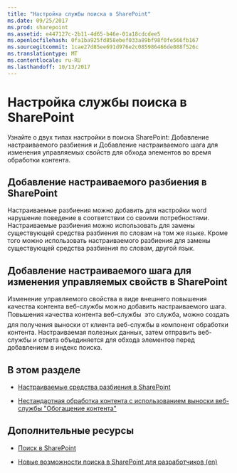 ```yaml
---
title: "Настройка службы поиска в SharePoint"
ms.date: 09/25/2017
ms.prod: sharepoint
ms.assetid: e447127c-2b11-4d65-b46e-01a18cdcdee5
ms.openlocfilehash: 0fa1ba925fd858ebef033a89bf98f0fe566fb167
ms.sourcegitcommit: 1cae27d85ee691d976e2c085986466de088f526c
ms.translationtype: MT
ms.contentlocale: ru-RU
ms.lasthandoff: 10/13/2017
---
```

# <a name="configure-search-in-sharepoint"></a>Настройка службы поиска в SharePoint
Узнайте о двух типах настройки в поиска SharePoint: Добавление настраиваемого разбиения и Добавление настраиваемого шага для изменения управляемых свойств для обхода элементов во время обработки контента.
   

## <a name="adding-a-custom-word-breaker-in-sharepoint"></a>Добавление настраиваемого разбиения в SharePoint
<a name="SP15configsearch_word"> </a>

Настраиваемые разбиения можно добавить для настройки word нарушение поведение в соответствии со своими потребностями. Настраиваемые разбиения можно использовать для замены существующей средства разбиения по словам на том же языке. Кроме того можно использовать настраиваемого разбиения для замены существующей средства разбиения по словам, другой язык.
  
    
    

## <a name="adding-a-custom-step-to-modify-managed-properties-in-sharepoint"></a>Добавление настраиваемого шага для изменения управляемых свойств в SharePoint
<a name="SP15ConfigSearch_customstep"> </a>

Изменение управляемого свойства в виде внешнего повышения качества контента веб-службы можно добавить настраиваемого шага. Повышения качества контента веб-службы  это служба, можно создать для получения выноски от клиента веб-службы в компонент обработки контента. Настраиваемая полезных данных, затем отправить веб-службы и ответа объединяется для обхода элементов перед добавлением в индекс поиска.
  
    
    

## <a name="in-this-section"></a>В этом разделе
<a name="SP15ConfigSearch_customstep"> </a>


-  [Настраиваемые средства разбиения в SharePoint](custom-word-breakers-in-sharepoint-server.md)
    
  
-  [Нестандартная обработка контента с использованием выноски веб-службы "Обогащение контента"](custom-content-processing-with-the-content-enrichment-web-service-callout.md)
    
  

## <a name="additional-resources"></a>Дополнительные ресурсы
<a name="SP15configsearch_addlresources"> </a>


-  [Поиск в SharePoint](search-in-sharepoint.md)
    
  
-  [Новые возможности поиска в SharePoint для разработчиков (en)](what-s-new-in-sharepoint-search-for-developers.md)
    
  

